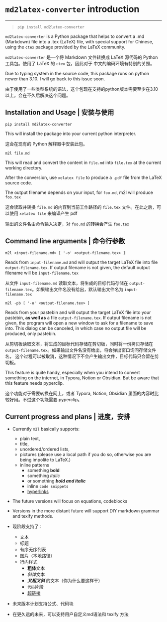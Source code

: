 # `md2latex-converter` introduction 

---

> `pip install md2latex-converter`

`md2latex-converter` is a Python package that helps
to convert a .md (Markdown) file into a .tex (LaTeX)
file, with special support for Chinese, using the `ctex`
package provided by the LaTeX community.

`md2latex-converter` 是一个将 Markdown 文件转换成 LaTeX 
源代码的 Python 工具包。使用了 LaTeX 的 `ctex` 包，因此对于
中文的编码环境有特别的关照。

Due to typing system in the source code, this package runs on python newer than 3.10. I will go back to this issue soon.

由于使用了一些类型系统的语法，这个包现在支持的python版本需要至少在3.10以上，会在不久后解决这个问题。

## Installation and Usage | 安装与使用

`pip install md2latex-converter`

This will install the package into your current python interpreter. 

这会在现有的 Python 解释器中安装此包。

`m2l file.md`

This will read and convert the content in `file.md` into `file.tex` at the current working directory. 

After the conversion, use `xelatex file` to produce a `.pdf` file from the LaTeX source code.

The output filename depends on your input, for `foo.md`, m2l will produce `foo.tex`

这会读取并转换 `file.md` 的内容到当前工作路径的 `file.tex` 文件。在此之后，可以使用 `xelatex file` 来编译产生 pdf

输出的文件名由命令输入决定，对 `foo.md` 的转换会产生 `foo.tex`

## Command line arguments | 命令行参数

`m2l <input-filename.md> [ '-o' <output-filename.tex> ]`

Reads from `input-filename.md` and will output the target LaTeX file into file `output-filename.tex`. If output filename
is not given, the default output filename will be `input-filename.tex`

从文件 `input-filename.md` 读取文本，将生成的目标代码存储在 `output-filename.tex`。如果输出文件名没有给出，默认输出文件名为 `input-filename.tex`

`m2l -pb [ '-o' <output-filename.tex> ]`

Reads from your pastebin and will output the target LaTeX file into your pastebin, **as well as** a file 
`output-filename.tex`. If output filename is not given, the program will open a new window to ask for a filename to save
into. This dialog can be canceled, in which case no output file will be produced, only pastebin.

从剪切板读取文本，将生成的目标代码存储在剪切板，同时将一份拷贝存储在 `output-filename.tex`。如果输出文件名没有给出，将会弹出窗口询问存储文件名，
这个过程可以被取消，这种情况下不会产生输出文件，目标代码只会留在剪切板。

This feature is quite handy, especially when you intend to convert something on the internet, in Typora, Notion or Obsidian. 
But be aware that this feature needs pyperclip.

这个功能对于需要转换在网上，或者 Typora, Notion, Obsidian 里面的内容时比较好用。不过这个功能需要 pyperclip。

## Current progress and plans | 进度，安排

- Currently `m2l` basically supports:
  - plain text, 
  - title, 
  - unordered/ordered lists,
  - pictures (please use a local path if you do so, otherwise you are being impolite to LaTeX.)
  - inline patterns
    - something **bold**
    - something _italic_
    - or something **_bold and italic_**
    - inline `code snippets`
    - [hyperlinks](https://http.cat/404)
- The future versions will focus on equations, codeblocks
- Versions in the more distant future will support DIY markdown grammar and texify methods.

- 现阶段支持了：
  - 文本
  - 标题
  - 有序无序列表
  - 图片（本地路径）
  - 行内样式
    - **粗体**文本
    - *斜体*文本
    - **_又粗又斜_** 的文本（你为什么要这样干）
    - `代码`片段
    - [超链接](https://http.cat/404)
- 未来版本计划支持公式、代码块
- 在更久远的未来，可以支持用户自定义md语法和 texify 方法
